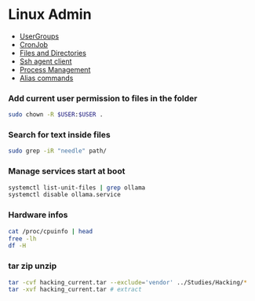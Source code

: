 # Linux Admin

- [UserGroups](./ubuntu/user_groups.md)
- [CronJob](./ubuntu/cronjob.md)
- [Files and Directories](./ubuntu/files_directories.md)
- [Ssh agent client](./ubuntu/ssh.md)
- [Process Management](./ubuntu/process_management.md)
- [Alias commands](./ubuntu/alias.md)

### Add current user permission to files in the folder
```sh
sudo chown -R $USER:$USER .
```
### Search for text inside files
```sh
sudo grep -iR "needle" path/
```
### Manage services start at boot
```sh
systemctl list-unit-files | grep ollama
systemctl disable ollama.service
```
### Hardware infos
```sh
cat /proc/cpuinfo | head
free -lh
df -H
```
### tar zip unzip
```bash
tar -cvf hacking_current.tar --exclude='vendor' ../Studies/Hacking/*
tar -xvf hacking_current.tar # extract
```
